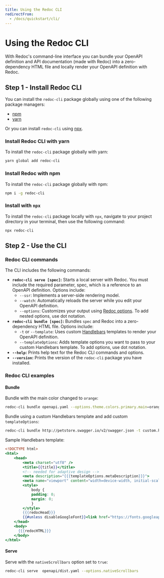 ```yaml
---
title: Using the Redoc CLI
redirectFrom: 
  - /docs/quickstart/cli/
---
```


# Using the Redoc CLI

With Redoc's command-line interface you can bundle your OpenAPI definition and API documentation
(made with Redoc) into a zero-dependency HTML file and locally render your
OpenAPI definition with Redoc.

## Step 1 - Install Redoc CLI

You can install the `redoc-cli` package globally using one of the following package managers:

- [npm](https://docs.npmjs.com/about-npm)
- [yarn](https://classic.yarnpkg.com/en/docs/getting-started)

Or you can install `redoc-cli` using [npx](https://www.freecodecamp.org/news/npm-vs-npx-whats-the-difference/).

### Install Redoc CLI with yarn

To install the `redoc-cli` package globally with yarn: 

```bash
yarn global add redoc-cli
```

### Install Redoc with npm

To install the `redoc-cli` package globally with npm: 

```bash
npm i -g redoc-cli
```

### Install with `npx`

To install the `redoc-cli` package locally with `npx`, navigate to your project
directory in your terminal, then use the following command:

```bash
npx redoc-cli
```

## Step 2 - Use the CLI

### Redoc CLI commands

The CLI includes the following commands:

- **`redoc-cli serve [spec]`:** Starts a local server with Redoc. You must include the required parameter, spec, which is
  a reference to an OpenAPI definition. Options include:
    - `--ssr`: Implements a server-side rendering model. 
    - `--watch`: Automatically reloads the server while you edit your OpenAPI definition.
    - `--options`: Customizes your output using [Redoc options](https://redoc.ly/docs/api-reference-docs/configuration/).
      To add nested options, use dot notation.
- **`redoc-cli bundle [spec]`:** Bundles `spec` and Redoc into a zero-dependency HTML file. Options include:
    - `-t` or `--template`: Uses custom [Handlebars](https://handlebarsjs.com/) templates to render your OpenAPI definition.
    - `--templateOptions`: Adds template options you want to pass to your
      custom Handlebars template. To add options, use dot notation.
- **`--help`:** Prints help text for the Redoc CLI commands and options.
- **`--version`:** Prints the version of the `redoc-cli` package you have installed.

### Redoc CLI examples

#### Bundle

Bundle with the main color changed to `orange`:

```bash
redoc-cli bundle openapi.yaml --options.theme.colors.primary.main=orange
```

Bundle using a custom Handlebars template and add custom `templateOptions`:

```bash
redoc-cli bundle http://petstore.swagger.io/v2/swagger.json -t custom.hbs --templateOptions.metaDescription "Page meta description"
```

Sample Handlebars template:

```handlebars
<!DOCTYPE html>
<html>
    <head>
        <meta charset="utf8" />
        <title>{{title}}</title>
        <!-- needed for adaptive design -->
        <meta description="{{{templateOptions.metaDescription}}}">
        <meta name="viewport" content="width=device-width, initial-scale=1">
        <style>
            body {
            padding: 0;
            margin: 0;
            }
        </style>
        {{{redocHead}}}
        {{#unless disableGoogleFont}}<link href="https://fonts.googleapis.com/css?family=Montserrat:300,400,700|Roboto:300,400,700" rel="stylesheet">{{/unless}}
    </head>
    <body>
      {{{redocHTML}}}
    </body>
</html>
```

#### Serve

Serve with the `nativeScrollbars` option set to `true`:

```bash
redoc-cli serve  openapi/dist.yaml --options.nativeScrollbars
```
